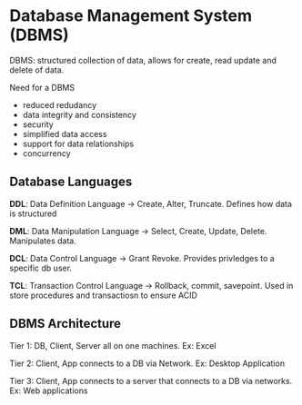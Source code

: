 # Database Management System (DBMS)

DBMS: structured collection of data, allows for create, read update and delete of data.

Need for a DBMS
- reduced redudancy
- data integrity and consistency
- security
- simplified data access
- support for data relationships
- concurrency

## Database Languages
**DDL**: Data Definition Language -> Create, Alter, Truncate. Defines how data is structured

**DML**: Data Manipulation Language -> Select, Create, Update, Delete. Manipulates data.

**DCL**: Data Control Language -> Grant Revoke. Provides privledges to a specific db user.

**TCL**: Transaction Control Language -> Rollback, commit, savepoint. Used in store procedures and transactiosn to ensure ACID

## DBMS Architecture
Tier 1: DB, Client, Server all on one machines. Ex: Excel

Tier 2: Client, App connects to a DB via Network. Ex: Desktop Application

Tier 3: Client, App connects to a server that connects to a DB via networks. Ex: Web applications